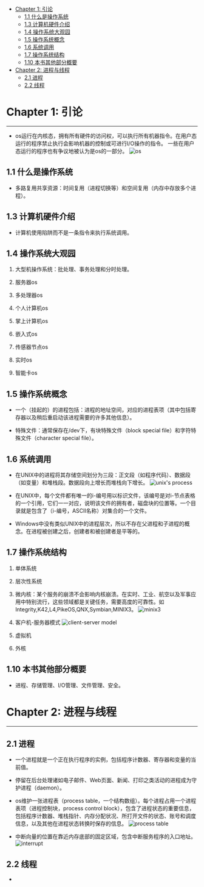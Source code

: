 
<!-- @import "[TOC]" {cmd="toc" depthFrom=1 depthTo=6 orderedList=false} -->

<!-- code_chunk_output -->

- [Chapter 1: 引论](#chapter-1-引论)
  - [1.1 什么是操作系统](#11-什么是操作系统)
  - [1.3 计算机硬件介绍](#13-计算机硬件介绍)
  - [1.4 操作系统大观园](#14-操作系统大观园)
  - [1.5 操作系统概念](#15-操作系统概念)
  - [1.6 系统调用](#16-系统调用)
  - [1.7 操作系统结构](#17-操作系统结构)
  - [1.10 本书其他部分概要](#110-本书其他部分概要)
- [Chapter 2: 进程与线程](#chapter-2-进程与线程)
  - [2.1 进程](#21-进程)
  - [2.2 线程](#22-线程)

<!-- /code_chunk_output -->


# Chapter 1: 引论
----
- os运行在内核态，拥有所有硬件的访问权，可以执行所有机器指令。在用户态运行的程序禁止执行会影响机器的控制或可进行I/O操作的指令。
  一些在用户态运行的程序也有争议地被认为是os的一部分。
![os](./pic/os.jpg)

## 1.1 什么是操作系统
- 多路复用共享资源：时间复用（进程切换等）和空间复用（内存中存放多个进程）。

## 1.3 计算机硬件介绍
- 计算机使用陷阱而不是一条指令来执行系统调用。

## 1.4 操作系统大观园
1. 大型机操作系统：批处理、事务处理和分时处理。

2. 服务器os

3. 多处理器os

4. 个人计算机os

5. 掌上计算机os

6. 嵌入式os

7. 传感器节点os

8. 实时os

9. 智能卡os

## 1.5 操作系统概念
- 一个（挂起的）的进程包括：进程的地址空间，对应的进程表项（其中包括寄存器以及稍后重启动该进程需要的许多其他信息）。

- 特殊文件：通常保存在/dev下，有块特殊文件（block special file）和字符特殊文件（character special file）。

## 1.6 系统调用
- 在UNIX中的进程将其存储空间划分为三段：正文段（如程序代码）、数据段（如变量）和堆栈段。数据段向上增长而堆栈向下增长。
![unix's process](./pic/unix's%20process.JPG)

- 在UNIX中，每个文件都有唯一的i-编号用以标识文件，该编号是对i-节点表格的一个引用，它们一一对应，说明该文件的拥有者，磁盘块的位置等。一个目录就是包含了（i-编号，ASCII名称）对集合的一个文件。

- Windows中没有类似UNIX中的进程层次，所以不存在父进程和子进程的概念。在进程被创建之后，创建者和被创建者是平等的。

## 1.7 操作系统结构
1. 单体系统

2. 层次性系统

3. 微内核：某个服务的崩溃不会影响内核崩溃。在实时、工业、航空以及军事应用中特别流行，这些领域都是关键任务，需要高度的可靠性。如Integrity,K42,L4,PikeOS,QNX,Symbian,MINIX3。
![minix3](pic/minix3.JPG)

4. 客户机-服务器模式
![client-server model](pic/client-server%20model.JPG)

5. 虚拟机

6. 外核

## 1.10 本书其他部分概要
- 进程、存储管理、I/O管理、文件管理、安全。


# Chapter 2: 进程与线程
----
## 2.1 进程
- 一个进程就是一个正在执行程序的实例，包括程序计数器、寄存器和变量的当前值。

- 停留在后台处理诸如电子邮件、Web页面、新闻、打印之类活动的进程成为守护进程（daemon）。

- os维护一张进程表（process table，一个结构数组）。每个进程占用一个进程表项（进程控制块，process control block），包含了进程状态的重要信息，包括程序计数器、堆栈指针、内存分配状况、所打开文件的状态、账号和调度信息，以及其他在进程状态转换时保存的信息。
![process table](pic/process%20table.png)

- 中断向量的位置在靠近内存底部的固定区域，包含中断服务程序的入口地址。
![interrupt](pic/interrupt.png)

## 2.2 线程
-  